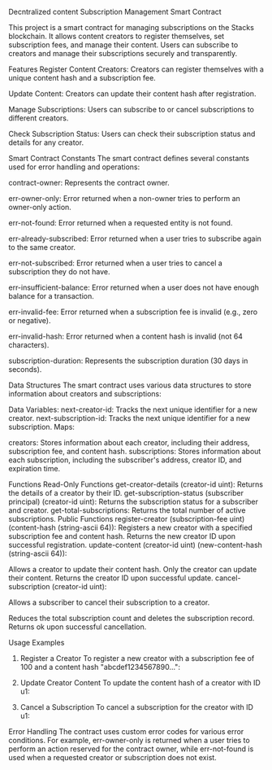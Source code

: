 Decntralized content Subscription Management Smart Contract

This project is a smart contract for managing subscriptions on the Stacks blockchain. It allows content creators to register themselves, set subscription fees, and manage their content. Users can subscribe to creators and manage their subscriptions securely and transparently.


Features
Register Content Creators: Creators can register themselves with a unique content hash and a subscription fee.

Update Content: Creators can update their content hash after registration.

Manage Subscriptions: Users can subscribe to or cancel subscriptions to different creators.

Check Subscription Status: Users can check their subscription status and details for any creator.

Smart Contract Constants
The smart contract defines several constants used for error handling and operations:

contract-owner: Represents the contract owner.

err-owner-only: Error returned when a non-owner tries to perform an owner-only action.

err-not-found: Error returned when a requested entity is not found.

err-already-subscribed: Error returned when a user tries to subscribe again to the same creator.

err-not-subscribed: Error returned when a user tries to cancel a subscription they do not have.

err-insufficient-balance: Error returned when a user does not have enough balance for a transaction.

err-invalid-fee: Error returned when a subscription fee is invalid (e.g., zero or negative).

err-invalid-hash: Error returned when a content hash is invalid (not 64 characters).

subscription-duration: Represents the subscription duration (30 days in seconds).

Data Structures
The smart contract uses various data structures to store information about creators and subscriptions:

Data Variables:
next-creator-id: Tracks the next unique identifier for a new creator.
next-subscription-id: Tracks the next unique identifier for a new subscription.
Maps:

creators: Stores information about each creator, including their address, subscription fee, and content hash.
subscriptions: Stores information about each subscription, including the subscriber's address, creator ID, and expiration time.

Functions
Read-Only Functions
get-creator-details (creator-id uint): Returns the details of a creator by their ID.
get-subscription-status (subscriber principal) (creator-id uint): Returns the subscription status for a subscriber and creator.
get-total-subscriptions: Returns the total number of active subscriptions.
Public Functions
register-creator (subscription-fee uint) (content-hash (string-ascii 64)):
Registers a new creator with a specified subscription fee and content hash.
Returns the new creator ID upon successful registration.
update-content (creator-id uint) (new-content-hash (string-ascii 64)):

Allows a creator to update their content hash.
Only the creator can update their content.
Returns the creator ID upon successful update.
cancel-subscription (creator-id uint):

Allows a subscriber to cancel their subscription to a creator.

Reduces the total subscription count and deletes the subscription record.
Returns ok upon successful cancellation.

Usage Examples
1. Register a Creator
To register a new creator with a subscription fee of 100 and a content hash "abcdef1234567890...":

2. Update Creator Content
To update the content hash of a creator with ID u1:

3. Cancel a Subscription
To cancel a subscription for the creator with ID u1:

Error Handling
The contract uses custom error codes for various error conditions. For example, err-owner-only is returned when a user tries to perform an action reserved for the contract owner, while err-not-found is used when a requested creator or subscription does not exist.
